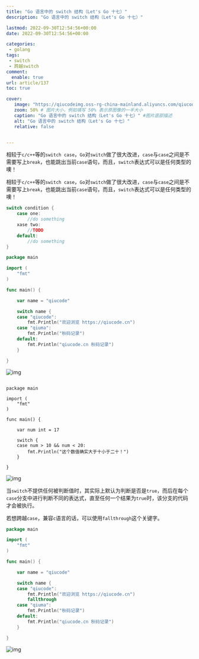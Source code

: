 ```yaml
---
title: "Go 语言中的 switch 结构（Let's Go 十七）"
description: "Go 语言中的 switch 结构（Let's Go 十七）"

lastmod: 2022-09-30T12:54:56+00:00
date: 2022-09-30T12:54:56+00:00

categories:
 - golang
tags:
 - switch
 - 跨越switch
comment:
  enable: true
url: article/137
toc: true

cover:
   image: "https://qiucodeimg.oss-rg-china-mainland.aliyuncs.com/qiucode2020/1664542277622.png" #图片路径例如：posts/tech/123/123.png
   zoom: 50% # 图片大小，例如填写 50% 表示原图像的一半大小
   caption: "Go 语言中的 switch 结构（Let's Go 十七）" #图片底部描述
   alt: "Go 语言中的 switch 结构（Let's Go 十七）"
   relative: false


---
```


相较于```c/c++```等的```switch case```，```Go```对```switch```做了很大改进，```case```与```case```之间是不需要写上```break```，也能跳出当前```case```语句，而且，```switch```表达式可以是任何类型的噢！

<!--more-->

相较于`c/c++`等的`switch case`，`Go`对`switch`做了很大改进，`case`与`case`之间是不需要写上`break`，也能跳出当前`case`语句，而且，`switch`表达式可以是任何类型的噢！

```go
switch condition {
    case one:
        //do something
    xase two:
        //TODO
    default:
        //do something
}
```



```go
package main

import (
    "fmt"
)

func main() {

    var name = "qiucode"

    switch name {
    case "qiucode":
        fmt.Println("欢迎浏览 https://qiucode.cn")
    case "qiuma":
        fmt.Println("秋码记录")
    default:
        fmt.Println("qiucode.cn 秋码记录")
    }

}
```



![img](https://qiucodeimg.oss-rg-china-mainland.aliyuncs.com/qiucode2020/1664542277622.png)

```golang

package main

import (
    "fmt"
)

func main() {

    var num int = 17

    switch {
    case num > 10 && num < 20:
        fmt.Println("这个数值确实大于十小于二十！")
    }

}
```



![img](https://qiucodeimg.oss-rg-china-mainland.aliyuncs.com/qiucode2020/1664542343743.png)

当`switch`不提供任何被判断值时，其实际上默认为判断是否是`true`，而后在每个`case`分支中进行判断不同的表达式，直至任何一个结果为`true`时，该分支的代码才会被执行。

若想跨越`case`，兼容`c`语言的话，可以使用`fallthrough`这个关键字。

```go
package main

import (
    "fmt"
)

func main() {

    var name = "qiucode"

    switch name {
    case "qiucode":
        fmt.Println("欢迎浏览 https://qiucode.cn")
        fallthrough
    case "qiuma":
        fmt.Println("秋码记录")
    default:
        fmt.Println("qiucode.cn 秋码记录")
    }

}
```



![img](https://qiucodeimg.oss-rg-china-mainland.aliyuncs.com/qiucode2020/1664542374762.png)

